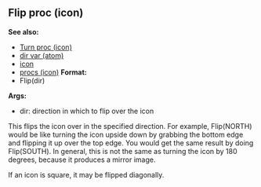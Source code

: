## Flip proc (icon)
**See also:**
+   [Turn proc (icon)](/ref/icon/proc/Turn.md) 
+   [dir var (atom)](/ref/atom/var/dir.md) 
+   [icon](/ref/icon.md) 
+   [procs (icon)](/ref/icon/proc.md) <!-- -->
**Format:**
+   Flip(dir)
<!-- -->
**Args:**
+   dir: direction in which to flip over the icon


This flips the icon over in the specified direction. For
example, Flip(NORTH) would be like turning the icon upside down by
grabbing the bottom edge and flipping it up over the top edge. You would
get the same result by doing Flip(SOUTH). In general, this is not the
same as turning the icon by 180 degrees, because it produces a mirror
image. 

If an icon is square, it may be flipped diagonally.